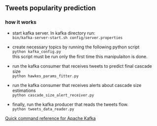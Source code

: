 ## Tweets popularity prediction

### how it works

* start kafka server. In kafka directory run:<br>
```bin/kafka-server-start.sh config/server.properties```

* create necessary topics by running the following python script<br>
```python kafka_config.py```<br>
this script must be run only the first time this manipulaiton is done.<br>

* run the kafka consumer that receives tweets to predict final cascade size<br>
```python hawkes_params_fitter.py```

* run the kafka consumer that receives alerts about cascade size estimations<br>
```python cascade_size_alert_receiver.py```

* finally, run the kafka producer that reads the tweets flow.<br>
```python tweets_data_reader.py```

[Quick command reference for Apache Kafka](https://gist.github.com/ursuad/e5b8542024a15e4db601f34906b30bb5)